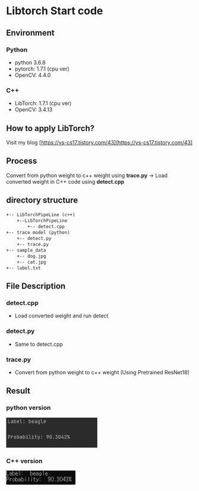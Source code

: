 # Libtorch Start code
## Environment
### Python
- python 3.6.8
- pytorch: 1.7.1 (cpu ver)
- OpenCV: 4.4.0

### C++
- LibTorch: 1.7.1 (cpu ver)
- OpenCV: 3.4.13

## How to apply LibTorch?
Visit my blog
[https://ys-cs17.tistory.com/43](https://ys-cs17.tistory.com/43)

## Process
Convert from python weight to c++ weight using **trace.py** → Load converted weight in C++ code using **detect.cpp**

## directory structure
```
+-- LibTorchPipeLine (c++)
	+--LibTorchPipeLine
		+-- detect.cpp
+-- trace model (python)
	+-- detect.py
	+-- trace.py
+-- sample_data
	+-- dog.jpg
	+-- cat.jpg
+-- label.txt
```
## File Description
### detect.cpp
- Load converted weight and run detect
### detect.py
- Same to detect.cpp
### trace.py
- Convert from python weight to c++ weight (Using Pretrained ResNet18)

## Result
### python version
![python](./sample_data/python_output.PNG)
### C++ version
![python](./sample_data/c++_output.PNG)